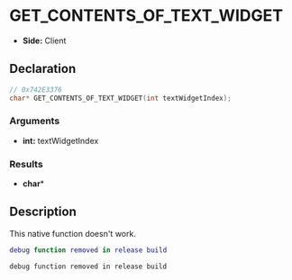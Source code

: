 # GET_CONTENTS_OF_TEXT_WIDGET
- **Side:** Client

## Declaration
```cpp
// 0x742E3376
char* GET_CONTENTS_OF_TEXT_WIDGET(int textWidgetIndex);
```

### Arguments
- **int:** textWidgetIndex

### Results
- **char***

## Description
This native function doesn't work.

```lua
debug function removed in release build
```

```squirrel
debug function removed in release build
```